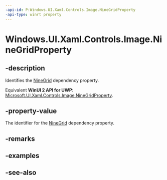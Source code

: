 ```yaml
---
-api-id: P:Windows.UI.Xaml.Controls.Image.NineGridProperty
-api-type: winrt property
---
```


<!-- Property syntax
public Windows.UI.Xaml.DependencyProperty NineGridProperty { get; }
-->

# Windows.UI.Xaml.Controls.Image.NineGridProperty

## -description
Identifies the [NineGrid](image_ninegrid.md) dependency property.

Equivalent **WinUI 2 API for UWP**: [Microsoft.UI.Xaml.Controls.Image.NineGridProperty](/windows/winui/api/microsoft.ui.xaml.controls.image.ninegridproperty).

## -property-value
The identifier for the [NineGrid](image_ninegrid.md) dependency property.

## -remarks

## -examples

## -see-also
